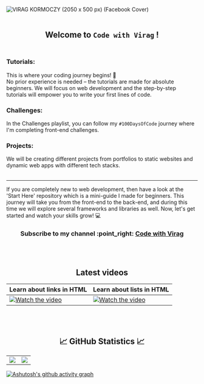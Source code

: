 ![VIRAG KORMOCZY (2050 x 500 px) (Facebook Cover)](https://github.com/virag-ky/virag-ky/assets/79658534/9ae46ada-ed03-46ae-93a8-1a6e2de08ffc)
<br>
<br>
<h2 align="center"> 
Welcome to <code>Code with Virag</code> ! 
 <br>
 <br>
 
### Tutorials:
This is where your coding journey begins! 🚀
<br>
No prior experience is needed – the tutorials are made for absolute beginners. We will focus on web development and the step-by-step tutorials will empower you to write your first lines of code. 
### Challenges:
In the Challenges playlist, you can follow my <code>#100DaysOfCode</code> journey where I'm completing front-end challenges.
### Projects:
We will be creating different projects from portfolios to static websites and dynamic web apps with different tech stacks.
<br>
<br>
<hr>
If you are completely new to web development, then have a look at the 'Start Here' repository which is a mini-guide I made for beginners.
This journey will take you from the front-end to the back-end, and during this time we will explore several frameworks and libraries as well. Now, let's get started and watch your skills grow! 💻
</h2>
<h3 align="center">Subscribe to my channel :point_right: <a href="https://www.youtube.com/@virag-ky">Code with Virag</a> </h3>
<br>
<br>
<h2 align="center">Latest videos</h2>

| Learn about links in HTML | Learn about lists in HTML |
 |---|---|
| [![Watch the video](https://img.youtube.com/vi/s-yDaxyi42I/hqdefault.jpg)](https://www.youtube.com/embed/s-yDaxyi42I) | [![Watch the video](https://img.youtube.com/vi/irkB9i0597k/hqdefault.jpg)](https://www.youtube.com/embed/irkB9i0597k) | 
 
<br>
<br>
<h2 align="center">
 📈 GitHub Statistics 📈
</h2>
<div><table><tr><td width="50%"><img src="https://github-readme-stats.vercel.app/api?username=virag-ky&show_icons=true&include_all_commits=true&hide_border=true&title_color=8c52ff&icon_color=fff6a8&text_color=fea8ff&bg_color=000"></td><td width="50%"><img src="https://github-readme-streak-stats.herokuapp.com?user=virag-ky&hide_border=true&ring=8c52ff&sideNums=fea8ff&stroke=fff6a8&background=000&sideLabels=fff6a8&dates=8c52ff&fire=fff6a8&currStreakLabel=fff6a8&currStreakNum=ffaaff&date_format=M%20j%5B%2C%20Y%5D"></td></tr></table></div>


[![Ashutosh's github activity graph](https://github-readme-activity-graph.vercel.app/graph?username=virag-ky&bg_color=000&color=fff6a8&line=8c52ff&point=fff6a8&area=true&hide_border=true)](https://github.com/ashutosh00710/github-readme-activity-graph)

